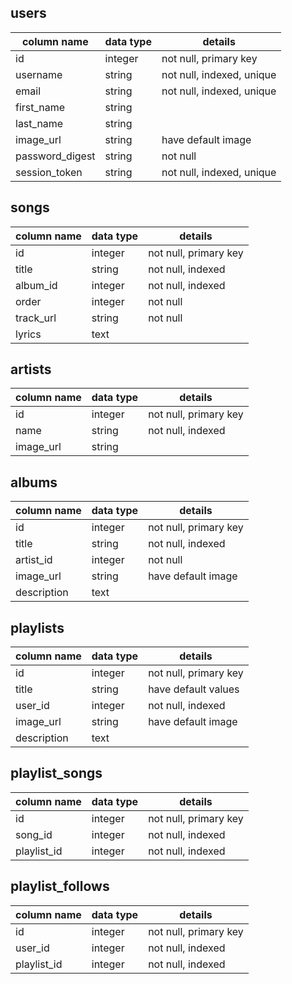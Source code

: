 ## users
| column name     | data type | details                       |
|-----------------|-----------|-------------------------------|
| id              | integer   | not null, primary key         |
| username        | string    | not null, indexed, unique     |
| email           | string    | not null, indexed, unique     |
| first_name      | string    |                               |
| last_name       | string    |                               |
| image_url       | string    | have default image            |
| password_digest | string    | not null                      |
| session_token   | string    | not null, indexed, unique     |


## songs
| column name     | data type | details                       |
|-----------------|-----------|-------------------------------|
| id              | integer   | not null, primary key         |
| title           | string    | not null, indexed             |
| album_id        | integer   | not null, indexed             |
| order           | integer   | not null                      |
| track_url       | string    | not null                      |
| lyrics          | text      |                               |


## artists
| column name     | data type | details                       |
|-----------------|-----------|-------------------------------|
| id              | integer   | not null, primary key         |
| name            | string    | not null, indexed             |
| image_url       | string    |                               |


## albums
| column name     | data type | details                       |
|-----------------|-----------|-------------------------------|
| id              | integer   | not null, primary key         |
| title           | string    | not null, indexed             |
| artist_id       | integer   | not null                      |
| image_url       | string    | have default image            |
| description     | text      |                               |


## playlists
| column name     | data type | details                       |
|-----------------|-----------|-------------------------------|
| id              | integer   | not null, primary key         |
| title           | string    | have default values           |
| user_id         | integer   | not null, indexed             |
| image_url       | string    | have default image            |
| description     | text      |                               |


## playlist_songs
| column name     | data type | details                       |
|-----------------|-----------|-------------------------------|
| id              | integer   | not null, primary key         |
| song_id         | integer   | not null, indexed             |
| playlist_id     | integer   | not null, indexed             |


## playlist_follows
| column name     | data type | details                       |
|-----------------|-----------|-------------------------------|
| id              | integer   | not null, primary key         |
| user_id         | integer   | not null, indexed             |
| playlist_id     | integer   | not null, indexed             |
